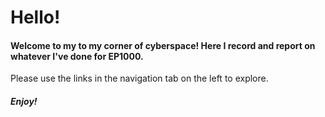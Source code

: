 # Hello!

#### Welcome to my to my corner of cyberspace! Here I record and report on whatever I've done for EP1000.

Please use the links in the navigation tab on the left to explore.

##### Enjoy!
